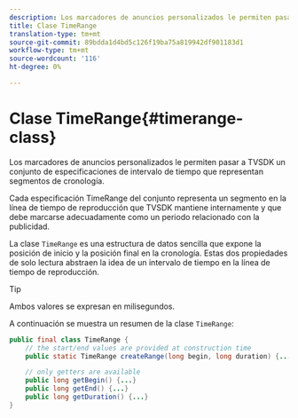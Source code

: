 ```yaml
---
description: Los marcadores de anuncios personalizados le permiten pasar a TVSDK un conjunto de especificaciones de intervalo de tiempo que representan segmentos de cronología.
title: Clase TimeRange
translation-type: tm+mt
source-git-commit: 89bdda1d4bd5c126f19ba75a819942df901183d1
workflow-type: tm+mt
source-wordcount: '116'
ht-degree: 0%

---
```



# Clase TimeRange{#timerange-class}

Los marcadores de anuncios personalizados le permiten pasar a TVSDK un conjunto de especificaciones de intervalo de tiempo que representan segmentos de cronología.

<!--<a id="section_42EB6D62627A424ABA250E3246EFEFC3"></a>-->

Cada especificación TimeRange del conjunto representa un segmento en la línea de tiempo de reproducción que TVSDK mantiene internamente y que debe marcarse adecuadamente como un periodo relacionado con la publicidad.

La clase `TimeRange` es una estructura de datos sencilla que expone la posición de inicio y la posición final en la cronología. Estas dos propiedades de solo lectura abstraen la idea de un intervalo de tiempo en la línea de tiempo de reproducción.

>[!TIP]
>
>Ambos valores se expresan en milisegundos.

A continuación se muestra un resumen de la clase `TimeRange`:

```java
public final class TimeRange {
    // the start/end values are provided at construction time
    public static TimeRange createRange(long begin, long duration) {...} 

    // only getters are available
    public long getBegin() {...} 
    public long getEnd() {...} 
    public long getDuration() {...}
}
```

